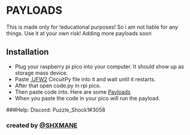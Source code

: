 # PAYLOADS

This is made only for !educational purposes! So i am not liable for any things. Use it at your own risk!
Adding more payloads soon

## Installation

- Plug your raspberry pi pico into your computer. It should show up as storage mass device.
- Paste [.UFW2](https://circuitpython.org/board/raspberry_pi_pico/) CircuitPy file into it and wait until it restarts.
- After that open code.py in rpi pico.
- Then paste code into. Here are some [Payloads](https://github.com/puzzleshockk1/rpi-pico.py-payloads/tree/main/payloads)
- When you paste the code in your pico will run the payload.

###Help:
Discord: Puzzle_Shock1#3058


### created by [@SHXMANE](https://discord.gg/q7mkDgfQ3f)


